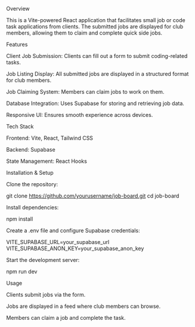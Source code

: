 Overview

This is a Vite-powered React application that facilitates small job or code task applications from clients. The submitted jobs are displayed for club members, allowing them to claim and complete quick side jobs.

Features

Client Job Submission: Clients can fill out a form to submit coding-related tasks.

Job Listing Display: All submitted jobs are displayed in a structured format for club members.

Job Claiming System: Members can claim jobs to work on them.

Database Integration: Uses Supabase for storing and retrieving job data.

Responsive UI: Ensures smooth experience across devices.

Tech Stack

Frontend: Vite, React, Tailwind CSS

Backend: Supabase

State Management: React Hooks

Installation & Setup

Clone the repository:

git clone https://github.com/yourusername/job-board.git
cd job-board

Install dependencies:

npm install

Create a .env file and configure Supabase credentials:

VITE_SUPABASE_URL=your_supabase_url
VITE_SUPABASE_ANON_KEY=your_supabase_anon_key

Start the development server:

npm run dev

Usage

Clients submit jobs via the form.

Jobs are displayed in a feed where club members can browse.

Members can claim a job and complete the task.